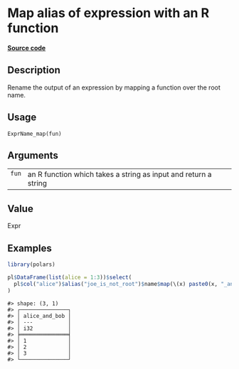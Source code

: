 

# Map alias of expression with an R function

[**Source code**](https://github.com/pola-rs/r-polars/tree/main/R/expr__name.R#L63)

## Description

Rename the output of an expression by mapping a function over the root
name.

## Usage

<pre><code class='language-R'>ExprName_map(fun)
</code></pre>

## Arguments

<table>
<tr>
<td style="white-space: nowrap; font-family: monospace; vertical-align: top">
<code id="ExprName_map_:_fun">fun</code>
</td>
<td>
an R function which takes a string as input and return a string
</td>
</tr>
</table>

## Value

Expr

## Examples

``` r
library(polars)

pl$DataFrame(list(alice = 1:3))$select(
  pl$col("alice")$alias("joe_is_not_root")$name$map(\(x) paste0(x, "_and_bob"))
)
```

    #> shape: (3, 1)
    #> ┌───────────────┐
    #> │ alice_and_bob │
    #> │ ---           │
    #> │ i32           │
    #> ╞═══════════════╡
    #> │ 1             │
    #> │ 2             │
    #> │ 3             │
    #> └───────────────┘

